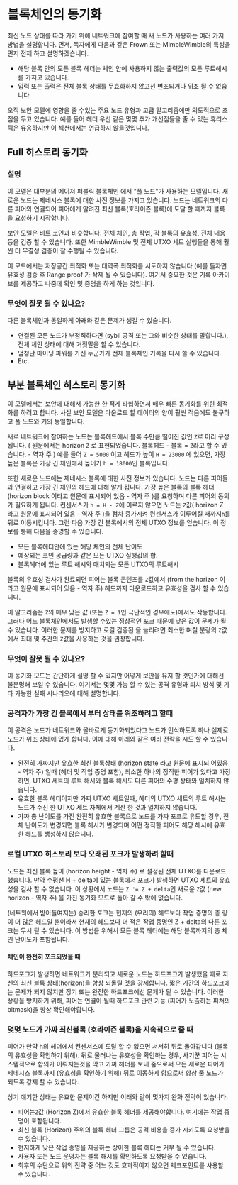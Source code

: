 # 블록체인의 동기화

최신 노드 상태를 따라 가기 위해 네트워크에 참여할 때 새 노드가 사용하는 여러 가지 방법을 설명합니다.
먼저, 독자에게 다음과 같은 Frown 또는 MimbleWimble의 특성을 먼저 전제 하고 설명하겠습니다.

* 해당 블록 안의 모든 블록 헤더는 체인 안에 사용하지 않는 출력값의 모든 루트해시를 가지고 있습니다.
* 입력 또는 출력은 전체 블록 상태를 무효화하지 않고선 변조되거나 위조 될 수 없습니다

오직 보안 모델에 영향을 줄 수있는 주요 노드 유형과 고급 알고리즘에만 의도적으로 초점을 두고 있습니다. 예를 들어 헤더 우선 같은 몇몇 추가 개선점들을 줄 수 있는 휴리스틱은 유용하지만 이 섹션에서는 언급하지 않을것입니다.

## Full 히스토리 동기화

### 설명

이 모델은 대부분의 메이저 퍼블릭 블록체인 에서 "풀 노드"가 사용하는 모델입니다. 새로운 노드는 제네시스 블록에 대한 사전 정보를 가지고 있습니다. 노드는 네트워크의 다른 피어와 연결되어 피어에게 알려진 최신 블록(호라이즌 블록)에 도달 할 때까지 블록을 요청하기 시작합니다.

보안 모델은 비트 코인과 비슷합니다. 전체 체인, 총 작업, 각 블록의 유효성, 전체 내용 등을 검증 할 수 있습니다. 또한 MimbleWimble 및 전체 UTXO 세트 실행들을 통해 훨씬 더 무결성 검증이 잘 수행될 수 있습니다.

이 모드에서는 저장공간 최적화 또는 대역폭 최적화를 시도하지 않습니다 (예를 들자면 유효성 검증 후 Range proof 가 삭제 될 수 있습니다). 여기서 중요한 것은 기록 아카이브를 제공하고 나중에 확인 및 증명을 하게 하는 것입니다.

### 무엇이 잘못 될 수 있나요?

다른 블록체인과 동일하게 아래와 같은 문제가 생길 수 있습니다.

* 연결된 모든 노드가 부정직하다면 (sybil 공격 또는 그와 비슷한 상태를 말합니다.), 전체 체인 상태에 대해 거짓말을 할 수 있습니다.
* 엄청난 마이닝 파워를 가진 누군가가 전체 블록체인 기록을 다시 쓸 수 있습니다.
* Etc.

## 부분 블록체인 히스토리 동기화

이 모델에서는 보안에 대해서 가능한 한 적게 ​​타협하면서 매우 빠른 동기화를 위힌 최적화를 하려고 합니다. 사실 보안 모델은 다운로드 할 데이터의 양이 훨씬 적음에도 불구하고 풀 노드와 거의 동일합니다.

새로 네트워크에 참여하는 노드는 블록헤드에서 블록 수만큼 떨어진 값인 `Z`로 미리 구성됩니다. ( 원문에서는 horizon `Z` 로 표현되었습니다. 블록헤드 - 블록 = `Z`라고 할 수 있습니다. - 역자 주 ) 예를 들어 `Z = 5000` 이고 헤드가 높이 `H = 23000` 에 있으면, 가장 높은 블록은 가장 긴 체인에서 높이가 `h = 18000`인 블록입니다.

또한 새로운 노드에는 제네시스 블록에 대한 사전 정보가 있습니다. 노드는 다른 피어들과 연결하고 가장 긴 체인의 헤드에 대해 알게 됩니다. 가장 높은 블록의 블록 헤더(horizon block 이라고 원문에 표시되어 있음 - 역자 주 )를 요청하며 다른 피어의 동의가 필요하게 됩니다. 컨센서스가 `h = H - Z`에 이르지 않으면 노드는 `Z`값( horizon Z 라고 원문에 표시되어 있음 - 역자 주 )을 점차 증가시켜 컨센서스가 이루어질 때까지`h`를 뒤로 이동시킵니다. 그런 다음 가장 긴 블록에서의 전체 UTXO 정보를 얻습니다. 이 정보를 통해 다음을 증명할 수 있습니다.

* 모든 블록헤더안에 있는 해당 체인의 전체 난이도
* 예상되는 코인 공급량과 같은 모든 UTXO 실행값의 합.
* 블록헤더에 있는 루트 해시와 매치되는 모든 UTXO의 루트해시

블록의 유효성 검사가 완료되면 피어는 블록 콘텐츠를 `Z`값에서 (from the horizon 이라고 원문에 표시되어 있음 - 역자 주) 헤드까지 다운로드하고 유효성을 검사 할 수 있습니다.

이 알고리즘은 `Z`의 매우 낮은 값 (또는 `Z = 1`인 극단적인 경우에도)에서도 작동합니다. 그러나 어느 블록체인에서도 발생할 수있는 정상적인 포크 때문에 낮은 값이 문제가 될 수 있습니다. 이러한 문제를 방지하고 로컬 검증된 을 늘리려면 최소한 며칠 분량의 `Z`값에서 최대 몇 주간의 `Z`값을 사용하는 것을 권장합니다.

### 무엇이 잘못 될 수 있나요?

이 동기화 모드는 간단하게 설명 할 수 있지만 어떻게 보안을 유지 할 것인가에 대해선 불분명해 보일 수 있습니다.
여기서는 몇몇 가능 할 수 있는 공격 유형과 퇴치 방식 및 기타 가능한 실패 시나리오에 대해 설명합니다.

### 공격자가 가장 긴 블록에서 부터 상태를 위조하려고 할때

이 공격은 노드가 네트워크와 올바르게 동기화되었다고 노드가 인식하도록 하나 실제로 노드가 위조 상태에 있게 합니다.
이에 대해 아래와 같은 여러 전략을 시도 할 수 있습니다.

* 완전히 가짜지만 유효한 최신 블록상태 (horizon state 라고 원문에 표시되 어있음 - 역자 주) 일때 (헤더 및 작업 증명 포함), 최소한 하나의 정직한 피어가 있다고 가정하면, UTXO 세트의 루트 해시와 블록 해시도 다른 피어의 수평 상태와 일치하지 않습니다.
* 유효한 블록 헤더이지만 가짜 UTXO 세트일때, 헤더의 UTXO 세트의 루트 해시는 노드가 수신 한 UTXO 세트 자체에서 계산 한 것과 일치하지 않습니다.
* 가짜 총 난이도를 가진 완전히 유효한 블록으로 노드를 가짜 포크로 유도할 경우, 전체 난이도가 변경되면 블록 해시가 변경되며 어떤 정직한 피어도 해당 해시에 유효한 헤드를 생성하지 않습니다.

### 로컬 UTXO 히스토리 보다 오래된 포크가 발생하려 할때

노드는 최신 블록 높이 (horizon height - 역자 주) 로 설정된 전체 UTXO를 다운로드 했습니다. 만약 수평선 H + delta에 있는 블록에서 포크가 발생하면 UTXO 세트의 유효성을 검사 할 수 없습니다. 이 상황에서 노드는 `Z '= Z + delta`인 새로운 `Z`값 (new horizon - 역자 주) 을 가진 동기화 모드로 돌아 갈 수 밖에 없습니다.

(네트웍에서 받아들여지는) 승리한 포크는 현재의 (우리의) 헤드보다 작업 증명의 총 량이 더 많은 헤드일 뿐이라서 현재의 헤드보다 더 적은 작업 증명인 Z + delta의 다른 포크는 무시 될 수 있습니다. 이 방법을 위해서 모든 블록 헤더에는 해당 블록까지의 총 체인 난이도가 포함됩니다.

#### 체인이 완전히 포크되었을 때

하드포크가 발생하면 네트워크가 분리되고 새로운 노드는 하드포크가 발생했을 때로 자신의 최신 블록 상태(horizon)을 항상 되돌릴 것을 강제합니다. 짧은 기간의 하드포크에는 문제가 되지 않지만 장기 또는 완전한 하드포크에선 문제가 될 수 있습니다. 이러한 상황을 방지하기 위해, 피어는 연결이 될때 하드포크 관련 기능 (피어가 노출하는 피쳐의 bitmask)을 항상 확인해야합니다.

### 몇몇 노드가 가짜 최신블록 (호라이즌 블록)을 지속적으로 줄 때

피어가 만약 h의 헤더에서 컨센서스에 도달 할 수 없으면 서서히 뒤로 돌아갑니다 (블록의 유효성을 확인하기 위해). 뒤로 물러나는 유효성을 확인하는 경우, 사기꾼 피어는 시스템적으로 합의가 이뤄지는것을 막고 가짜 헤더를 보내 줌으로써 모든 새로운 피어가 제네시스 블록까지 (유효성을 확인하기 위해) 뒤로 이동하게 함으로써 항상 풀 노드가 되도록 강제 할 수 있습니다.

상기 얘기한 상태는 유효한 문제이긴 하지만 이래와 같이 몇가지 완화 전략이 있습니다.

* 피어는`Z`값 (Horizon Z)에서 유효한 블록 헤더를 제공해야합니다. 여기에는 작업 증명이 포함됩니다.
* 최신 블록 (Horizon) 주위의 블록 헤더 그룹은 공격 비용을 증가 시키도록 요청받을 수 있습니다.
* 현저하게 낮은 작업 증명을 제공하는 상이한 블록 헤더는 거부 될 수 있습니다.
* 사용자 또는 노드 운영자는 블록 해시를 확인하도록 요청받을 수 있습니다.
* 최후의 수단으로 위의 전략 중 어느 것도 효과적이지 않으면 체크포인트를 사용할 수 있습니다.